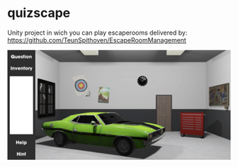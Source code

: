 # quizscape

Unity project in wich you can play escaperooms delivered by: https://github.com/TeunSpithoven/EscapeRoomManagement
 
 <img src="gameshot1.png" alt="gameshot1">  
